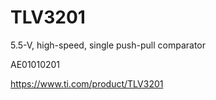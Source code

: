 # TLV3201
5.5-V, high-speed, single push-pull comparator

AE01010201

https://www.ti.com/product/TLV3201
